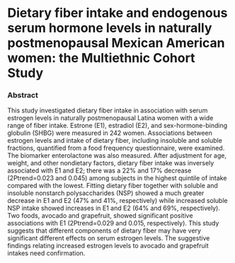 # Dietary fiber intake and endogenous serum hormone levels in naturally postmenopausal Mexican American women: the Multiethnic Cohort Study

### Abstract

This study investigated dietary fiber intake in association with serum estrogen levels in naturally postmenopausal Latina women with a wide range of fiber intake. Estrone (E1), estradiol (E2), and sex-hormone-binding globulin (SHBG) were measured in 242 women. Associations between estrogen levels and intake of dietary fiber, including insoluble and soluble fractions, quantified from a food frequency questionnaire, were examined. The biomarker enterolactone was also measured. After adjustment for age, weight, and other nondietary factors, dietary fiber intake was inversely associated with E1 and E2; there was a 22% and 17% decrease (2Ptrend=0.023 and 0.045) among subjects in the highest quintile of intake compared with the lowest. Fitting dietary fiber together with soluble and insoluble nonstarch polysaccharides (NSP) showed a much greater decrease in E1 and E2 (47% and 41%, respectively) while increased soluble NSP intake showed increases in E1 and E2 (64% and 69%, respectively). Two foods, avocado and grapefruit, showed significant positive associations with E1 (2Ptrend=0.029 and 0.015, respectively). This study suggests that different components of dietary fiber may have very significant different effects on serum estrogen levels. The suggestive findings relating increased estrogen levels to avocado and grapefruit intakes need confirmation.